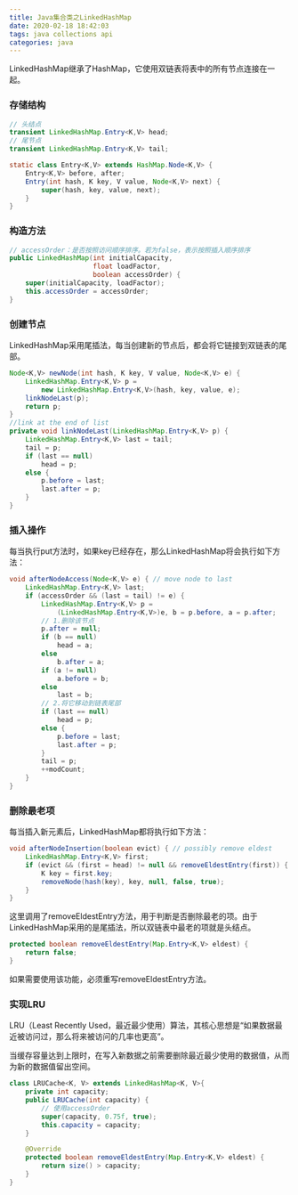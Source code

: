 ```yaml
---
title: Java集合类之LinkedHashMap
date: 2020-02-18 18:42:03
tags: java collections api
categories: java
---
```


LinkedHashMap继承了HashMap，它使用双链表将表中的所有节点连接在一起。

<!--more-->

### 存储结构

```java
// 头结点
transient LinkedHashMap.Entry<K,V> head;
// 尾节点
transient LinkedHashMap.Entry<K,V> tail;

static class Entry<K,V> extends HashMap.Node<K,V> {
    Entry<K,V> before, after;
    Entry(int hash, K key, V value, Node<K,V> next) {
        super(hash, key, value, next);
    }
}
```

### 构造方法

```java
// accessOrder：是否按照访问顺序排序。若为false，表示按照插入顺序排序
public LinkedHashMap(int initialCapacity,
                     float loadFactor,
                     boolean accessOrder) {
    super(initialCapacity, loadFactor);
    this.accessOrder = accessOrder;
}
```

### 创建节点

LinkedHashMap采用尾插法，每当创建新的节点后，都会将它链接到双链表的尾部。

```java
Node<K,V> newNode(int hash, K key, V value, Node<K,V> e) {
    LinkedHashMap.Entry<K,V> p =
        new LinkedHashMap.Entry<K,V>(hash, key, value, e);
    linkNodeLast(p);
    return p;
}
//link at the end of list
private void linkNodeLast(LinkedHashMap.Entry<K,V> p) {
    LinkedHashMap.Entry<K,V> last = tail;
    tail = p;
    if (last == null)
        head = p;
    else {
        p.before = last;
        last.after = p;
    }
}
```

### 插入操作

每当执行put方法时，如果key已经存在，那么LinkedHashMap将会执行如下方法：

```java
void afterNodeAccess(Node<K,V> e) { // move node to last
    LinkedHashMap.Entry<K,V> last;
    if (accessOrder && (last = tail) != e) {
        LinkedHashMap.Entry<K,V> p =
            (LinkedHashMap.Entry<K,V>)e, b = p.before, a = p.after;
        // 1.删除该节点
        p.after = null;
        if (b == null)
            head = a;
        else
            b.after = a;
        if (a != null)
            a.before = b;
        else
            last = b;
        // 2.将它移动到链表尾部
        if (last == null)
            head = p;
        else {
            p.before = last;
            last.after = p;
        }
        tail = p;
        ++modCount;
    }
}
```

### 删除最老项

每当插入新元素后，LinkedHashMap都将执行如下方法：

```java
void afterNodeInsertion(boolean evict) { // possibly remove eldest
    LinkedHashMap.Entry<K,V> first;
    if (evict && (first = head) != null && removeEldestEntry(first)) {
        K key = first.key;
        removeNode(hash(key), key, null, false, true);
    }
}
```

这里调用了removeEldestEntry方法，用于判断是否删除最老的项。由于LinkedHashMap采用的是尾插法，所以双链表中最老的项就是头结点。

```java
protected boolean removeEldestEntry(Map.Entry<K,V> eldest) {
    return false;
}
```
如果需要使用该功能，必须重写removeEldestEntry方法。

### 实现LRU

LRU（Least Recently Used，最近最少使用）算法，其核心思想是“如果数据最近被访问过，那么将来被访问的几率也更高”。

当缓存容量达到上限时，在写入新数据之前需要删除最近最少使用的数据值，从而为新的数据值留出空间。

```java
class LRUCache<K, V> extends LinkedHashMap<K, V>{
    private int capacity;
    public LRUCache(int capacity) {
        // 使用accessOrder
        super(capacity, 0.75f, true);
        this.capacity = capacity;
    }

    @Override
    protected boolean removeEldestEntry(Map.Entry<K,V> eldest) {
        return size() > capacity;
    }
}
```

